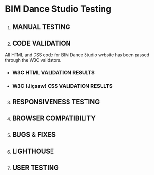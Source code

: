 # BIM Dance Studio Testing

1) ## MANUAL TESTING

2) ## CODE VALIDATION

All HTML and CSS code for BIM Dance Studio website has been passed through the W3C validators.

- ### W3C HTML VALIDATION RESULTS

- ### W3C (Jigsaw) CSS VALIDATION RESULTS


3) ## RESPONSIVENESS TESTING

4) ## BROWSER COMPATIBILITY 

5) ## BUGS & FIXES

6) ## LIGHTHOUSE

7) ## USER TESTING

